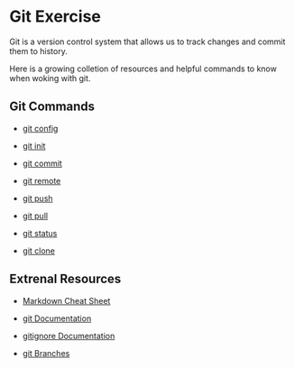 # Git Exercise

Git is a version control system that allows us to track changes and commit them to history.

Here is a growing colletion of resources and helpful commands to know when woking with git.

## Git Commands
- [git config](./Commands/Config.md)

- [git init](./Commands/Init.md)

- [git commit](./Commands/Commit.md)

- [git remote](./Commands/Remote.md)

- [git push](./Commands/Push.md)

- [git pull](./Commands/Pull.md)

- [git status](./Commands/Status.md)

- [git clone](./Commands/Clone.md)

## Extrenal Resources

- [Markdown Cheat Sheet](https://www.markdownguide.org/cheat-sheet)

- [git Documentation](https://git-scm.com/docs)

- [gitignore Documentation](https://git-scm.com/docs/gitignore)

- [git Branches](https://git-scm.com/book/en/v2/Git-Branching-Branches-in-a-Nutshell)

